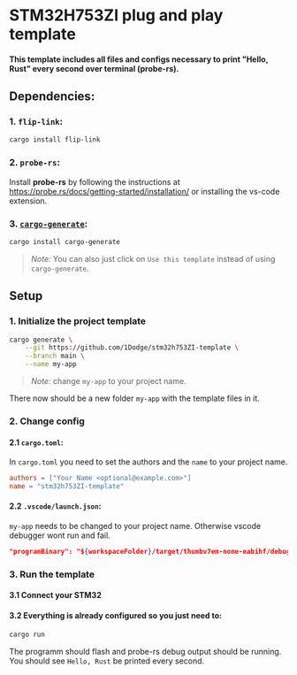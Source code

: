 # STM32H753ZI plug and play template

#### This template includes all files and configs necessary to print "Hello, Rust" every second over terminal (probe-rs).

## Dependencies:

### 1. `flip-link`:

```bash
cargo install flip-link
```

### 2. `probe-rs`:

Install **probe-rs** by following the instructions at <https://probe.rs/docs/getting-started/installation/> or installing the vs-code extension.

### 3. [`cargo-generate`]:

```bash
cargo install cargo-generate
```

[`cargo-generate`]: https://crates.io/crates/cargo-generate

> *Note:* You can also just click on `Use this template` instead of using `cargo-generate`.

## Setup

### 1. Initialize the project template

```bash
cargo generate \
    --git https://github.com/1Dodge/stm32h753ZI-template \
    --branch main \
    --name my-app
```

> *Note:* change `my-app` to your project name.

There now should be a new folder `my-app` with the template files in it.

### 2. Change config
#### 2.1 `cargo.toml`:
In `cargo.toml` you need to set the authors and the `name` to your project name.
```toml
authors = ["Your Name <optional@example.com>"]
name = "stm32h753ZI-template"
```

#### 2.2 `.vscode/launch.json`:
`my-app` needs to be changed to your project name. Otherwise vscode debugger wont run and fail.
```json
"programBinary": "${workspaceFolder}/target/thumbv7em-none-eabihf/debug/my-app",
```

### 3. Run the template

#### 3.1 Connect your STM32

#### 3.2 Everything is already configured so you just need to:
```bash
cargo run
```

The programm should flash and probe-rs debug output should be running. You should see `Hello, Rust` be printed every second.

